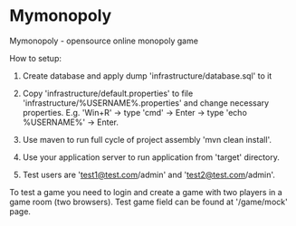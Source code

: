 Mymonopoly
==========

Mymonopoly - opensource online monopoly game



How to setup:

1) Create database and apply dump 'infrastructure/database.sql' to it

2) Copy 'infrastructure/default.properties' to file 'infrastructure/%USERNAME%.properties' and change necessary
properties. E.g. 'Win+R' -> type 'cmd' -> Enter -> type 'echo %USERNAME%' -> Enter.

3) Use maven to run full cycle of project assembly 'mvn clean install'.

4) Use your application server to run application from 'target' directory.

5) Test users are 'test1@test.com/admin' and 'test2@test.com/admin'.



To test a game you need to login and create a game with two players in a game room (two browsers).
Test game field can be found at '/game/mock' page.
